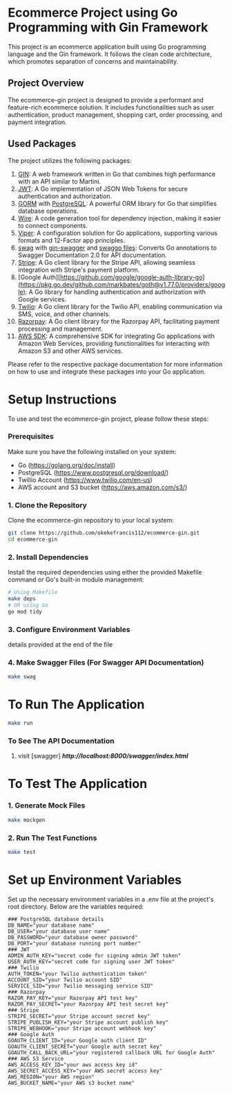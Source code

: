 # Ecommerce Project using Go Programming with Gin Framework
This project is an ecommerce application built using Go programming language and the Gin framework. It follows the clean code architecture, which promotes separation of concerns and maintainability.

## Project Overview
The ecommerce-gin project is designed to provide a performant and feature-rich ecommerce solution. It includes functionalities such as user authentication, product management, shopping cart, order processing, and payment integration.

## Used Packages
The project utilizes the following packages:
1. [GIN](github.com/gin-gonic/gin): A web framework written in Go that combines high performance with an API similar to Martini.
2. [JWT](github.com/golang-jwt/jwt): A Go implementation of JSON Web Tokens for secure authentication and authorization.
3. [GORM](https://gorm.io/index.html) with [PostgreSQL](https://gorm.io/docs/connecting_to_the_database.html#PostgreSQL): A powerful ORM library for Go that simplifies database operations.
4. [Wire](https://github.com/google/wire): A code generation tool for dependency injection, making it easier to connect components.
5. [Viper](https://github.com/spf13/viper): A configuration solution for Go applications, supporting various formats and 12-Factor app principles.
6. [swag](https://github.com/swaggo/swag) with [gin-swagger](https://github.com/swaggo/gin-swagger) and [swaggo files](github.com/swaggo/files): Converts Go annotations to Swagger Documentation 2.0 for API documentation.
7. [Stripe](https://github.com/stripe/stripe-go): A Go client library for the Stripe API, allowing seamless integration with Stripe's payment platform.
8. [Google Auth][https://github.com/google/google-auth-library-go](https://pkg.go.dev/github.com/markbates/goth@v1.77.0/providers/google): A Go library for handling authentication and authorization with Google services.
9. [Twilio](https://github.com/twilio/twilio-go): A Go client library for the Twilio API, enabling communication via SMS, voice, and other channels.
10. [Razorpay](https://github.com/razorpay/razorpay-go): A Go client library for the Razorpay API, facilitating payment processing and
management.
11. [AWS SDK](https://github.com/aws/aws-sdk-go): A comprehensive SDK for integrating Go applications with Amazon Web Services, providing functionalities for interacting with Amazon S3 and other AWS services.

Please refer to the respective package documentation for more information on how to use and integrate these packages into your Go application.

# Setup Instructions
To use and test the ecommerce-gin project, please follow these steps:

### Prerequisites
Make sure you have the following installed on your system:
- Go (https://golang.org/doc/install)
- PostgreSQL (https://www.postgresql.org/download/)
- Twillio Account (https://www.twilio.com/en-us)
- AWS account and S3 bucket (https://aws.amazon.com/s3/)

### 1. Clone the Repository
Clone the ecommerce-gin repository to your local system:
```bash
git clone https://github.com/okekefrancis112/ecommerce-gin.git
cd ecommerce-gin
```
### 2. Install Dependencies
Install the required dependencies using either the provided Makefile command or Go's built-in module management:
```bash
# Using Makefile
make deps
# OR using Go
go mod tidy
```
### 3. Configure Environment Variables
details provided at the end of the file
### 4. Make Swagger Files (For Swagger API Documentation)
```bash
make swag
```
# To Run The Application
```bash
make run
```
### To See The API Documentation
1. visit [swagger] ***http://localhost:8000/swagger/index.html***

# To Test The Application
### 1. Generate Mock Files
```bash
make mockgen
```
### 2. Run The Test Functions
```bash
make test
```

# Set up Environment Variables
Set up the necessary environment variables in a .env file at the project's root directory. Below are the variables required:
```.env
### PostgreSQL database details
DB_NAME="your database name"
DB_USER="your database user name"
DB_PASSWORD="your database owner password"
DB_PORT="your database running port number"
### JWT
ADMIN_AUTH_KEY="secret code for signing admin JWT token"
USER_AUTH_KEY="secret code for signing user JWT token"
### Twilio
AUTH_TOKEN="your Twilio authentication token"
ACCOUNT_SID="your Twilio account SID"
SERVICE_SID="your Twilio messaging service SID"
### Razorpay
RAZOR_PAY_KEY="your Razorpay API test key"
RAZOR_PAY_SECRET="your Razorpay API test secret key"
### Stripe
STRIPE_SECRET="your Stripe account secret key"
STRIPE_PUBLISH_KEY="your Stripe account publish key"
STRIPE_WEBHOOK="your Stripe account webhook key"
### Google Auth
GOAUTH_CLIENT_ID="your Google auth client ID"
GOAUTH_CLIENT_SECRET="your Google auth secret key"
GOAUTH_CALL_BACK_URL="your registered callback URL for Google Auth"
### AWS S3 Service
AWS_ACCESS_KEY_ID="your aws access key id"
AWS_SECRET_ACCESS_KEY="your AWS secret access key"
AWS_REGION="your AWS region"
AWS_BUCKET_NAME="your AWS s3 bucket name"
```
